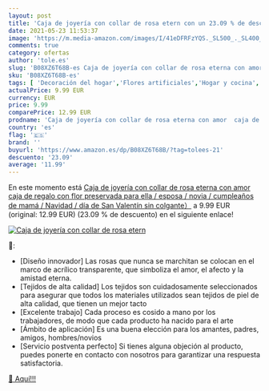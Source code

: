 ```yaml
---
layout: post
title: 'Caja de joyería con collar de rosa etern con un 23.09 % de descuento'
date: 2021-05-23 11:53:37
image: 'https://m.media-amazon.com/images/I/41eDFRFzYQS._SL500_._SL400_.jpg'
comments: true
category: ofertas
author: 'tole.es'
slug: 'B08XZ6T68B-es Caja de joyería con collar de rosa eterna con amor caja de...'
sku: 'B08XZ6T68B-es'
tags: [ 'Decoración del hogar','Flores artificiales','Hogar y cocina','Plantas y flores artificiales','navidad', ]
actualPrice: 9.99 EUR
currency: EUR
price: 9.99
comparePrice: 12.99 EUR
prodname: 'Caja de joyería con collar de rosa eterna con amor  caja de regalo con flor preservada para ella / esposa / novia / cumpleaños de mamá / Navidad / día de San Valentín  sin colgante）'
country: 'es'
flag: '🇪🇸'
brand: ''
buyurl: 'https://www.amazon.es/dp/B08XZ6T68B/?tag=tolees-21'
descuento: '23.09'
average: '11.99'
---
```


En este momento está [Caja de joyería con collar de rosa eterna con amor  caja de regalo con flor preservada para ella / esposa / novia / cumpleaños de mamá / Navidad / día de San Valentín  sin colgante）](https://www.amazon.es/dp/B08XZ6T68B/?tag=tolees-21) a 9.99 EUR (original: 12.99 EUR) (23.09 %  de descuento) en el siguiente enlace!

[![Caja de joyería con collar de rosa etern](https://m.media-amazon.com/images/I/41eDFRFzYQS._SL500_._SL400_.jpg)](https://www.amazon.es/dp/B08XZ6T68B/?tag=tolees-21)

🔎:

- [Diseño innovador] Las rosas que nunca se marchitan se colocan en el marco de acrílico transparente, que simboliza el amor, el afecto y la amistad eterna.
- [Tejidos de alta calidad] Los tejidos son cuidadosamente seleccionados para asegurar que todos los materiales utilizados sean tejidos de piel de alta calidad, que tienen un mejor tacto
- [Excelente trabajo] Cada proceso es cosido a mano por los trabajadores, de modo que cada producto ha nacido para el arte
- [Ámbito de aplicación] Es una buena elección para los amantes, padres, amigos, hombres/novios
- [Servicio postventa perfecto] Si tienes alguna objeción al producto, puedes ponerte en contacto con nosotros para garantizar una respuesta satisfactoria.

[🛒 Aquí!!!](https://www.amazon.es/dp/B08XZ6T68B/?tag=tolees-21)
